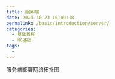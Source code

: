 ```yaml
---
title: 服务端
date: 2021-10-23 16:09:18
permalink: /basic/introduction/server/
categories:
  - 基础教程
  - MC基础
tags:
  - 
---
```


服务端部署网络拓扑图